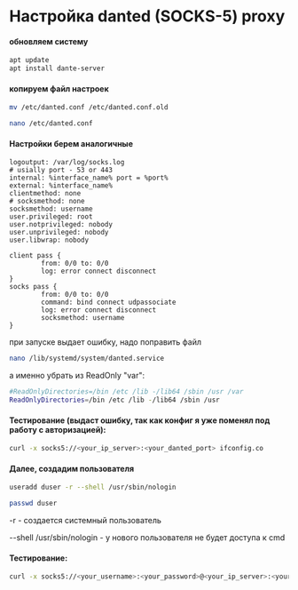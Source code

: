 # Настройка danted (SOCKS-5) proxy

#### обновляем систему
```bash
apt update
apt install dante-server
```

#### копируем файл настроек
```bash
mv /etc/danted.conf /etc/danted.conf.old
```

```bash
nano /etc/danted.conf
```

#### Настройки берем аналогичные
```@bash
logoutput: /var/log/socks.log
# usially port - 53 or 443
internal: %interface_name% port = %port%
external: %interface_name%
clientmethod: none
# socksmethod: none
socksmethod: username
user.privileged: root
user.notprivileged: nobody
user.unprivileged: nobody
user.libwrap: nobody

client pass {
        from: 0/0 to: 0/0
        log: error connect disconnect
}
socks pass {
        from: 0/0 to: 0/0
        command: bind connect udpassociate
        log: error connect disconnect
        socksmethod: username
}
```

при запуске выдает ошибку, надо поправить файл 
```bash
nano /lib/systemd/system/danted.service
```

а именно убрать из ReadOnly "var":
```bash
#ReadOnlyDirectories=/bin /etc /lib -/lib64 /sbin /usr /var
ReadOnlyDirectories=/bin /etc /lib -/lib64 /sbin /usr
```

#### Тестирование (выдаст ошибку, так как конфиг я уже поменял под работу с авторизацией):
```bash
curl -x socks5://<your_ip_server>:<your_danted_port> ifconfig.co
```

#### Далее, создадим пользователя
```bash
useradd duser -r --shell /usr/sbin/nologin
```

```bash
passwd duser
```

-r - создается системный пользователь

--shell /usr/sbin/nologin - у нового пользователя не будет доступа к cmd

#### Тестирование:
```bash
curl -x socks5://<your_username>:<your_password>@<your_ip_server>:<your_danted_port> ifconfig.co
```
